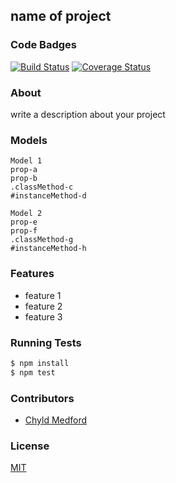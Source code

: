## name of project
### Code Badges
[![Build Status](https://travis-ci.org/mfbadr/browser-games.svg)](https://travis-ci.org/mfbadr/browser-games)
[![Coverage Status](https://coveralls.io/repos/mfbadr/browser-games/badge.png)](https://coveralls.io/r/mfbadr/browser-games)

### About
write a description about your project

### Models
```
Model 1
prop-a
prop-b
.classMethod-c
#instanceMethod-d
```

```
Model 2
prop-e
prop-f
.classMethod-g
#instanceMethod-h
```

### Features
- feature 1
- feature 2
- feature 3

### Running Tests
```bash
$ npm install
$ npm test
```

### Contributors
- [Chyld Medford](https://github.com/chyld)

### License
[MIT](LICENSE)

